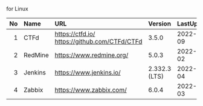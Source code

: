 <!-- since 2022/05/11(WED) -->

for Linux

|No |Name | URL | Version | LastUpdate |
|--:|:--  |:--  |:-- |:--|
|  1|CTFd    | https://ctfd.io/   https://github.com/CTFd/CTFd | 3.5.0 | 2022-05-09 |
|  2|RedMine | https://www.redmine.org/ | 5.0.3 | 2022-10-02 |
|  3|Jenkins | https://www.jenkins.io/ | 2.332.3 (LTS)| 2022-05-04 |
|  4|Zabbix  | https://www.zabbix.com/ | 6.0.4 | 2022-05-03 |

